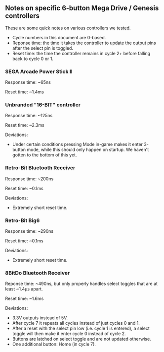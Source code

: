## Notes on specific 6-button Mega Drive / Genesis controllers

These are some quick notes on various controllers we tested.

- Cycle numbers in this document are 0-based.
- Reponse time: the time it takes the controller to update the output pins after the select pin is toggled.
- Reset time: the time the controller remains in cycle 2+ before falling back to cycle 0 or 1.

### SEGA Arcade Power Stick II

Response time: ~65ns

Reset time: ~1.4ms

### Unbranded "16-BIT" controller

Response time: ~125ns

Reset time: ~2.3ms

Deviations:
- Under certain conditions pressing Mode in-game makes it enter 3-button mode, while this should only happen on startup. We haven't gotten to the bottom of this yet.

### Retro-Bit Bluetooth Receiver

Response time: ~200ns

Reset time: ~0.1ms

Deviations:
- Extremely short reset time.

### Retro-Bit Big6

Response time: ~290ns

Reset time: ~0.1ms

Deviations:
- Extremely short reset time.

### 8BitDo Bluetooth Receiver

Reponse time: ~490ns, but only properly handles select toggles that are at least ~1.4µs apart.

Reset time: ~1.6ms

Deviations:
- 3.3V outputs instead of 5V.
- After cycle 7 it repeats all cycles instead of just cycles 0 and 1.
- After a reset with the select pin low (i.e. cycle 1 is entered), a select toggle will then make it enter cycle 0 instead of cycle 2.
- Buttons are latched on select toggle and are not updated otherwise.
- One additional button: Home (in cycle 7).

